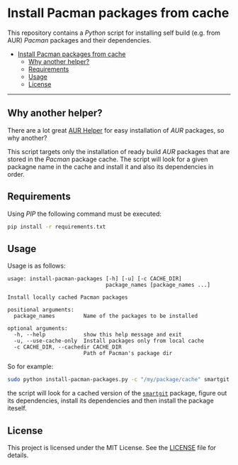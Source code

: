 # Install Pacman packages from cache
This repository contains a *Python* script for installing self build (e.g. from AUR) *Pacman* packages and their dependencies.

<!-- TOC depthFrom:1 depthTo:6 withLinks:1 updateOnSave:1 orderedList:0 -->

- [Install Pacman packages from cache](#install-pacman-packages-from-cache)
	- [Why another helper?](#why-another-helper)
	- [Requirements](#requirements)
	- [Usage](#usage)
	- [License](#license)

<!-- /TOC -->

---

## Why another helper?
There are a lot great [AUR Helper](https://wiki.archlinux.org/index.php/AUR_helpers) for easy installation of *AUR* packages, so why another?

This script targets only the installation of ready build *AUR* packages that are stored in the *Pacman* package cache. The script will look for a given packagne name in the cache and install it and also its dependencies in order.

## Requirements
Using *PIP* the following command must be executed:

```bash
pip install -r requirements.txt
```

## Usage
Usage is as follows:

```
usage: install-pacman-packages [-h] [-u] [-c CACHE_DIR]
                               package_names [package_names ...]

Install locally cached Pacman packages

positional arguments:
  package_names         Name of the packages to be installed

optional arguments:
  -h, --help            show this help message and exit
  -u, --use-cache-only  Install packages only from local cache
  -c CACHE_DIR, --cachedir CACHE_DIR
                        Path of Pacman's package dir
```

So for example:
```bash
sudo python install-pacman-packages.py -c "/my/package/cache" smartgit
```

the script will look for a cached version of the [`smartgit`](https://aur.archlinux.org/packages/smartgit/) package, figure out its dependencies, install its dependencies and then install the package iteself.

## License
This project is licensed under the MIT License. See the [LICENSE](LICENSE) file for details.
